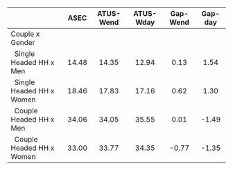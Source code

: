 
|                      |         ASEC |    ATUS-Wend |    ATUS-Wday |     Gap-Wend |      Gap-day |
| -------------------- | :----------: | :----------: | :----------: | :----------: | :----------: |
| Couple x Gender      |              |              |              |              |              |
| &nbsp;&nbsp;Single Headed HH x Men |        14.48 |        14.35 |        12.94 |         0.13 |         1.54 |
| &nbsp;&nbsp;Single Headed HH x Women |        18.46 |        17.83 |        17.16 |         0.62 |         1.30 |
| &nbsp;&nbsp;Couple Headed HH x Men |        34.06 |        34.05 |        35.55 |         0.01 |        -1.49 |
| &nbsp;&nbsp;Couple Headed HH x Women |        33.00 |        33.77 |        34.35 |        -0.77 |        -1.35 |

